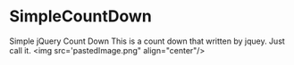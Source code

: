 # SimpleCountDown
Simple jQuery Count Down
This is a count down that written by jquey.
Just call it.
<img src='pastedImage.png" align="center"/> 
